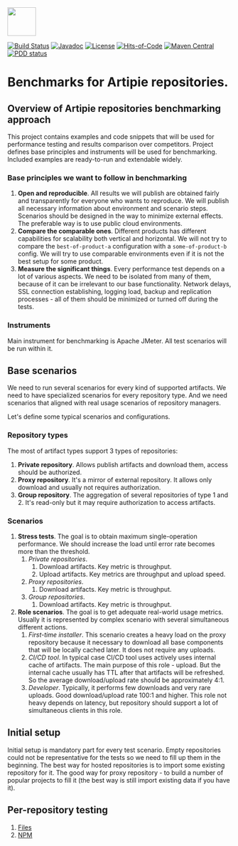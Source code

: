 <img src="https://www.artipie.com/logo.svg" width="64px" height="64px"/>

[![Build Status](https://img.shields.io/travis/artipie/benchmarks/master.svg)](https://travis-ci.org/artipie/benchmarks)
[![Javadoc](http://www.javadoc.io/badge/com.artipie/benchmarks.svg)](http://www.javadoc.io/doc/com.artipie/benchmarks)
[![License](https://img.shields.io/badge/license-MIT-green.svg)](https://github.com/artipie/benchmarks/blob/master/LICENSE.txt)
[![Hits-of-Code](https://hitsofcode.com/github/artipie/benchmarks)](https://hitsofcode.com/view/github/artipie/benchmarks)
[![Maven Central](https://img.shields.io/maven-central/v/com.artipie/benchmarks.svg)](https://maven-badges.herokuapp.com/maven-central/com.artipie/benchmarks)
[![PDD status](http://www.0pdd.com/svg?name=artipie/benchmarks)](http://www.0pdd.com/p?name=artipie/benchmarks)

# Benchmarks for Artipie repositories.

## Overview of Artipie repositories benchmarking approach

This project contains examples and code snippets that will be used for performance testing
and results comparison over competitors. Project defines base principles and instruments 
will be used for benchmarking. Included examples are ready-to-run and extendable widely.

### Base principles we want to follow in benchmarking

1. **Open and reproducible**. All results we will publish are obtained fairly and
transparently for everyone who wants to reproduce. We will publish all necessary
information about environment and scenario steps. Scenarios should be designed in the way
to minimize external effects. The preferable way is to use public cloud environments.
2. **Compare the comparable ones**. Different products has different capabilities for
scalability both vertical and horizontal. We will not try to compare the `best-of-product-a`
configuration with a `some-of-product-b` config. We will try to use comparable environments
even if it is not the best setup for some product.
3. **Measure the significant things**. Every performance test depends on a lot of various
aspects. We need to be isolated from many of them, because of it can be irrelevant to our 
base functionality. Network delays, SSL connection establishing, logging load, backup 
and replication processes - all of them should be minimized or turned off during the tests.

### Instruments

Main instrument for benchmarking is Apache JMeter. All test scenarios will be run within it.

## Base scenarios

We need to run several scenarios for every kind of supported artifacts. We need to have
specialized scenarios for every repository type. And we need scenarios that aligned with
real usage scenarios of repository managers.

Let's define some typical scenarios and configurations.

### Repository types

The most of artifact types support 3 types of repositories:
1. **Private repository**. Allows publish artifacts and download them, access should be
authorized.
2. **Proxy repository**. It's a mirror of external repository. It allows only download
and usually not requires authorization.
3. **Group repository**. The aggregation of several repositories of type 1 and 2. It's
read-only but it may require authorization to access artifacts.

### Scenarios
1. **Stress tests**. The goal is to obtain maximum single-operation performance. We should
increase the load until error rate becomes more than the threshold.  
   1. *Private repositories*.
      1. Download artifacts. Key metric is throughput.
      2. Upload artifacts. Key metrics are throughput and upload speed.
   2. *Proxy repositories*.
      1. Download artifacts. Key metric is throughput.
   3. *Group repositories*.
      1. Download artifacts. Key metric is throughput.
2. **Role scenarios**. The goal is to get adequate real-world usage metrics. Usually it
is represented by complex scenario with several simultaneous different actions.
   1. *First-time installer*. This scenario creates a heavy load on the proxy repository
   because it necessary to download all base components that will be locally cached later.
   It does not require any uploads.  
   2. *CI/CD tool*. In typical case CI/CD tool uses actively uses internal cache of
   artifacts. The main purpose of this role - upload. But the internal cache usually 
   has TTL after that artifacts will be refreshed. So the average download/upload rate 
   should be approximately 4:1.
   3. *Developer*. Typically, it performs few downloads and very rare uploads. Good
   download/upload rate 100:1 and higher. This role not heavy depends on latency, but
   repository should support a lot of simultaneous clients in this role.

## Initial setup

Initial setup is mandatory part for every test scenario. Empty repositories could not be
representative for the tests so we need to fill up them in the beginning. The best way
for hosted repositories is to import some existing repository for it. The good way for
proxy repository - to build a number of popular projects to fill it (the best way is
still import existing data if you have it).

##  Per-repository testing

1. [Files](files/README.md)
2. [NPM](npm/README.md)